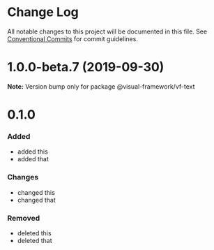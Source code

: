 # Change Log

All notable changes to this project will be documented in this file.
See [Conventional Commits](https://conventionalcommits.org) for commit guidelines.

# 1.0.0-beta.7 (2019-09-30)

**Note:** Version bump only for package @visual-framework/vf-text





# 0.1.0

### Added
- added this
- added that

### Changes

- changed this
- changed that

### Removed

- deleted this
- deleted that
